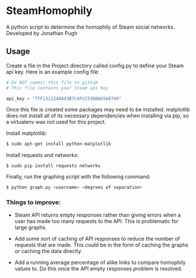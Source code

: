 # SteamHomophily
A python script to determine the homophily of Steam social networks.
Developed by Jonathan Pugh

## Usage
Create a file in the Project directory called config.py to define your Steam api key. Here is an example config file:
```python
# Do NOT commit this file to github
# This file contains your Steam api key

api_key = "7FF131124AA43B7C4FCC536BAA568749"
```

Once this file is created some packages may need to be installed. matplotlib does not install all of its necessary dependencies when installing via pip, so a virtualenv was not used for this project. 

Install matplotlib:
```bash
$ sudo apt-get install python-matplotlib
```

Install requests and networkx:
```
$ sudo pip install requests networkx
```

Finally, run the graphing script with the following command:
```bash
$ python graph.py <username> <degrees of separation>
```

### Things to improve:
- Steam API returns empty responses rather than giving errors when a user has made too many requests to the API. This is problematic for large graphs.

- Add some sort of caching of API responses to reduce the number of requests that are made. This could be in the form of caching the graphs or caching the data directly.

- Add a running average percentage of alike links to compare homophily values to. Do this once the API empty responses problem is resolved.
